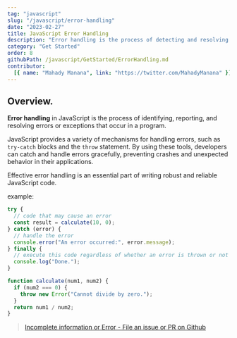 ```yaml
---
tag: "javascript"
slug: "/javascript/error-handling"
date: "2023-02-27"
title: JavaScript Error Handling
description: "Error handling is the process of detecting and resolving errors or exceptions that occur during the execution of a program.."
category: "Get Started"
order: 8
githubPath: /javascript/GetStarted/ErrorHandling.md
contributor:
  [{ name: "Mahady Manana", link: "https://twitter.com/MahadyManana" }]
---
```


## Overview.

**Error handling** in JavaScript is the process of identifying, reporting, and resolving errors or exceptions that occur in a program.

JavaScript provides a variety of mechanisms for handling errors, such as `try-catch` blocks and the `throw` statement. By using these tools, developers can catch and handle errors gracefully, preventing crashes and unexpected behavior in their applications.

Effective error handling is an essential part of writing robust and reliable JavaScript code.

example:

```javascript
try {
  // code that may cause an error
  const result = calculate(10, 0);
} catch (error) {
  // handle the error
  console.error("An error occurred:", error.message);
} finally {
  // execute this code regardless of whether an error is thrown or not
  console.log("Done.");
}

function calculate(num1, num2) {
  if (num2 === 0) {
    throw new Error("Cannot divide by zero.");
  }
  return num1 / num2;
}
```

> <a href="https://github.com/mahady-manana/betatuto-docs/tree/main/docs/javascript/GetStarted/ErrorHandling.md" target="_blank">Incomplete information or Error - File an issue or PR on Github</a>
